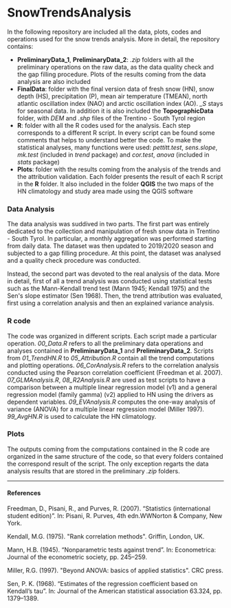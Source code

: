 # SnowTrendsAnalysis

In the following repository are included all the data, plots, codes and operations used for the snow trends analysis. More in detail, the repository contains:
- **PreliminaryData_1**, **PreliminaryData_2**: *.zip* folders with all the preliminary operations on the raw data, as the data quality check and the gap filling procedure. Plots of the results coming from the data analysis are also included
- **FinalData**: folder with the final version data of fresh snow (HN), snow depth (HS), precipitation (P), mean air temperature (TMEAN), north atlantic oscillation index (NAO) and arctic oscillation index (AO). *_S* stays for seasonal data. In addition it is also included the **TopographicData** folder, with *DEM* and *.shp* files of the Trentino - South Tyrol region
- **R**: folder with all the R codes used for the analysis. Each step corresponds to a different R script. In every script can be found some comments that helps to understand better the code. To make the statistical analyses, many functions were used: *pettitt.test*, *sens.slope*, *mk.test* (included in *trend* package) and *cor.test*, *anova* (included in *stats* package)
- **Plots**: folder with the results coming from the analysis of the trends and the attribution validation. Each folder presents the result of each R script in the **R** folder. It also included in the folder **QGIS** the two maps of the HN climatology and study area made using the QGIS software

### Data Analysis
The data analysis was suddived in two parts. The first part was entirely dedicated to the collection and manipulation of fresh snow data in Trentino - South Tyrol. In particular, a monthly aggregation was performed starting from daily data. The dataset was then updated to 2019/2020 season and subjected to a gap filling procedure. At this point, the dataset was analysed and a quality check procedure was conducted.

Instead, the second part was devoted to the real analysis of the data. More in detail, first of all a trend analysis was conducted using statistical tests such as the Mann-Kendall trend test (Mann 1945; Kendall 1975) and the Sen's slope estimator (Sen 1968). Then, the trend attribution was evaluated, first using a correlation analysis and then an explained variance analysis.

### R code
The code was organized in different scripts. Each script made a particular operation. *00_Data.R* refers to all the preliminary data operations and analyses contained in **PreliminaryData_1** and **PreliminaryData_2**. Scripts from *01_TrendHN.R* to *05_Attribution.R* contain all the trend computations and plotting operations. *06_CorAnalysis.R* refers to the correlation analysis conducted using the Pearson correlation coefficient (Freedman et al. 2007). *07_GLMAnalysis.R*, *08_R2Analysis.R* are used as test scripts to have a comparison between a multiple linear regression model (v1) and a general regression model (family gamma) (v2) applied to HN using the drivers as dependent variables. *09_EVAnalysis.R* computes the one-way analysis of variance (ANOVA) for a multiple linear regression model (Miller 1997). *99_AvgHN.R* is used to calculate the HN climatology.

### Plots
The outputs coming from the computations contained in the R code are organized in the same structure of the code, so that every folders contained the correspond result of the script. The only exception regarts the data analysis results that are stored in the preliminary *.zip* folders.



_____
#### References
Freedman, D., Pisani, R., and Purves, R. (2007). “Statistics (international student edition)”. In: Pisani, R. Purves, 4th edn.WWNorton & Company, New York.

Kendall, M.G. (1975). "Rank correlation methods". Griffin, London, UK.

Mann, H.B. (1945). “Nonparametric tests against trend”. In: Econometrica: Journal of the econometric society, pp. 245–259.

Miller, R.G. (1997). "Beyond ANOVA: basics of applied statistics". CRC press.

Sen, P. K. (1968). “Estimates of the regression coefficient based on Kendall’s tau”. In: Journal of the American statistical association 63.324, pp. 1379–1389.




